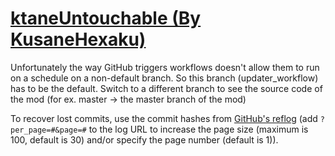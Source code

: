 # [ktaneUntouchable (By KusaneHexaku)](https://github.com/KusaneHexaku/ktaneUntouchable)

Unfortunately the way GitHub triggers workflows doesn't allow them to run on a schedule on a non-default branch. So this branch (updater_workflow) has to be the default. Switch to a different branch to see the source code of the mod (for ex. master -> the master branch of the mod)

To recover lost commits, use the commit hashes from [GitHub's reflog](https://api.github.com/repos/KtaneModules/ktaneUntouchable-KusaneHexaku/events) (add `?per_page=#&page=#` to the log URL to increase the page size (maximum is 100, default is 30) and/or specify the page number (default is 1)).
